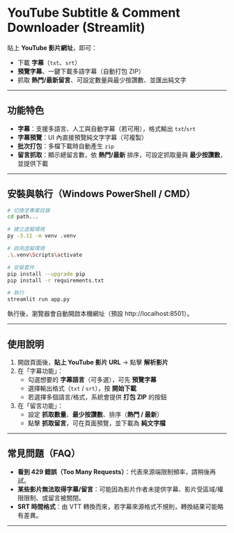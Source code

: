 # YouTube Subtitle & Comment Downloader (Streamlit)

貼上 **YouTube 影片網址**，即可：
- 下載 **字幕**（`txt`、`srt`）
- **預覽字幕**、一鍵下載多語字幕（自動打包 ZIP）
- 抓取 **熱門/最新留言**、可設定數量與最少按讚數、並匯出純文字

---

## 功能特色
- **字幕**：支援多語言、人工與自動字幕（若可用），格式輸出 `txt`/`srt`
- **字幕預覽**：UI 內直接預覽純文字字幕（可複製）
- **批次打包**：多檔下載時自動產生 `zip`
- **留言抓取**：顯示總留言數，依 **熱門/最新** 排序，可設定抓取量與 **最少按讚數**，並提供下載

---

## 安裝與執行（Windows PowerShell / CMD）

```bash
# 切換至專案目錄
cd path...

# 建立虛擬環境
py -3.11 -m venv .venv

# 啟用虛擬環境
.\.venv\Scripts\activate

# 安裝套件
pip install --upgrade pip
pip install -r requirements.txt

# 執行
streamlit run app.py
```

執行後，瀏覽器會自動開啟本機網址（預設 http://localhost:8501）。

---

## 使用說明
1. 開啟頁面後，**貼上 YouTube 影片 URL** → 點擊 **解析影片**
2. 在「字幕功能」：
   - 勾選想要的 **字幕語言**（可多選），可先 **預覽字幕**
   - 選擇輸出格式（`txt` / `srt`），按 **開始下載**
   - 若選擇多個語言/格式，系統會提供 **打包 ZIP** 的按鈕
3. 在「留言功能」：
   - 設定 **抓取數量**、**最少按讚數**、排序（**熱門 / 最新**）
   - 點擊 **抓取留言**，可在頁面預覽，並下載為 **純文字檔**

---

## 常見問題（FAQ）
- **看到 429 錯誤（Too Many Requests）**：代表來源端限制頻率，請稍後再試。
- **某些影片無法取得字幕/留言**：可能因為影片作者未提供字幕、影片受區域/權限限制、或留言被關閉。
- **SRT 時間格式**：由 VTT 轉換而來，若字幕來源格式不規則，轉換結果可能略有差異。

---


